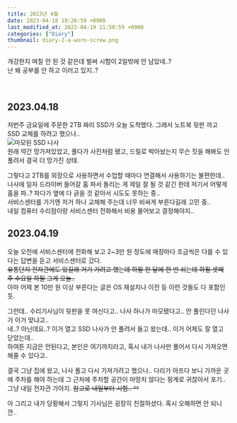 ```yaml
---
title: 2023년 4월
date: 2023-04-18 19:26:59 +0900
last_modified_at: 2023-04-19 21:50:59 +0900
categories: ["Diary"]
thumbnail: diary-2-a-worn-screw.png
---
```


개강한지 며칠 안 된 것 같은데 벌써 시험이 2일밖에 안 남았네..?  
난 왜 공부를 안 하고 이러고 있지..?

<br/>

## 2023.04.18
저번주 금요일에 주문한 2TB 짜리 SSD가 오늘 도착했다. 그래서 노트북 뒷판 까고 SSD 교체를 하려고 했으나..  
![마모된 SSD 나사](diary-2-a-worn-screw.png)  
원래 약간 망가져있었고, 풀다가 사진처럼 됐고, 드릴로 박아놨는지 무슨 짓을 해봐도 안 풀려서 결국 더 망가진 상태.

그렇다고 2TB를 외장으로 사용하면서 수업할 때마다 연결해서 사용하기는 불편한데..  
나사에 일자 드라이버 들어갈 홈 파서 돌리는 게 제일 잘 될 것 같긴 한데 저기서 어떻게 홈을 파..? 파다가 옆에 다 긁을 것 같아서 시도도 못하는 중..  
서비스센터를 가기엔 저거 하나 교체해 주는데 너무 비싸게 부른다길래 고민 중..  
내일 컴퓨터 수리점이랑 서비스센터 전화해서 비용 물어보고 결정해야지..

## 2023.04.19
오늘 오전에 서비스센터에 전화해 보고 2~3만 원 정도에 매장마다 조금씩은 다를 수 있다는 답변을 듣고 서비스센터로 갔다.  
~~유통단지 전자관에도 있길래 거기 가려고 했는데 하필 한 달에 한 번 쉬는데 하필 셋째 주 수요일 하필 그게 오늘..~~  
아마 어제 본 10만 원 이상 부른다는 글은 OS 재설치나 이전 등 이런 것들도 다 포함인 듯.

그런데.. 수리기사님이 뒷판을 못 여신다고.. 나사 하나가 마모됐다고.. 안 풀린다던 나사가 이거 맞냐고..  
네..? 아닌데요..? 이거 열고 SSD 나사가 안 풀려서 들고 왔는데.. 이거 어제도 잘 열고 닫았는데..  
하여튼 지금은 안된다고, 본인은 여기까지라고, 혹시 내가 나사만 풀어서 다시 가져오면 해줄 수 있다고..

결국 그냥 집에 왔고, 나사 풀고 다시 가져가려고 했으나..
다리가 아프다 보니 가까운 곳에 주차를 해야 하는데 그 근처에 주차할 공간이 마땅치 않다는 핑계로 귀찮아서 포기..
그냥 내일 전자관 가야지. ~~참고로 내일부터 시험.. ^^~~

아 그리고 내가 당황해서 그렇지 기사님은 굉장히 친절하셨다. 혹시 오해하면 안 되니깐..
